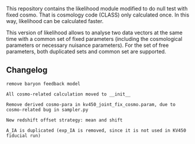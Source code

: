 This repository contains the likelihood module modified to do null test with fixed cosmo. That is cosmology code (CLASS) only calculated once. In this way, likelihood can be calculated faster.

This version of likelihood allows to analyse two data vectors at the same time with a common set of fixed parameters (including the cosmological parameters or necessary nuisance parameters). For the set of free parameters, both duplicated sets and common set are supported.

Changelog
---------

    remove baryon feedback model

    All cosmo-related calculation moved to __init__

    Remove derived cosmo-para in kv450_joint_fix_cosmo.param, due to cosmo-related bug in sampler.py 

    New redshift offset strategy: mean and shift

    A_IA is duplicated (exp_IA is removed, since it is not used in KV450 fiducial run)